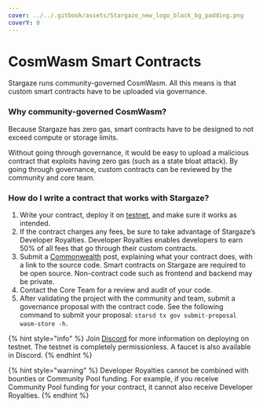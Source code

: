 ```yaml
---
cover: ../../.gitbook/assets/Stargaze_new_logo_black_bg_padding.png
coverY: 0
---
```


# CosmWasm Smart Contracts

Stargaze runs community-governed CosmWasm. All this means is that custom smart contracts have to be uploaded via governance.

### Why community-governed CosmWasm?

Because Stargaze has zero gas, smart contracts have to be designed to not exceed compute or storage limits.

Without going through governance, it would be easy to upload a malicious contract that exploits having zero gas (such as a state bloat attack). By going through governance, custom contracts can be reviewed by the community and core team.

### How do I write a contract that works with Stargaze?

1. Write your contract, deploy it on [testnet](https://testnet.publicawesome.dev/marketplace), and make sure it works as intended.
2. If the contract charges any fees, be sure to take advantage of Stargaze’s Developer Royalties. Developer Royalties enables developers to earn 50% of all fees that go through their custom contracts.
3. Submit a [Commonwealth](https://gov.stargaze.zone) post, explaining what your contract does, with a link to the source code. Smart contracts on Stargaze are required to be open source. Non-contract code such as frontend and backend may be private.
4. Contact the Core Team for a review and audit of your code.
5. After validating the project with the community and team, submit a governance proposal with the contract code. See the following command to submit your proposal: `starsd tx gov submit-proposal wasm-store -h`.

{% hint style="info" %}
Join [Discord](https://discord.gg/stargaze) for more information on deploying on testnet. The testnet is completely permissionless. A faucet is also available in Discord.
{% endhint %}

{% hint style="warning" %}
Developer Royalties cannot be combined with bounties or Community Pool funding. For example, if you receive Community Pool funding for your contract, it cannot also receive Developer Royalties.
{% endhint %}

